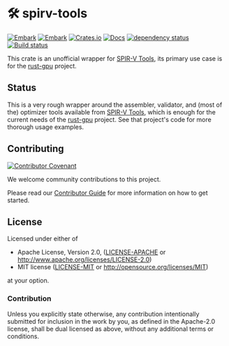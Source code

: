 # 🛠 spirv-tools

[![Embark](https://img.shields.io/badge/embark-open%20source-blueviolet.svg)](https://embark.dev)
[![Embark](https://img.shields.io/badge/discord-ark-%237289da.svg?logo=discord)](https://discord.gg/dAuKfZS)
[![Crates.io](https://img.shields.io/crates/v/spirv-tools.svg)](https://crates.io/crates/spirv-tools)
[![Docs](https://docs.rs/spirv-tools/badge.svg)](https://docs.rs/spirv-tools)
[![dependency status](https://deps.rs/repo/github/EmbarkStudios/spirv-tools/status.svg)](https://deps.rs/repo/github/EmbarkStudios/spirv-tools)
[![Build status](https://github.com/EmbarkStudios/spirv-tools-rs/workflows/CI/badge.svg)](https://github.com/EmbarkStudios/spirv-tools-rs/actions)

This crate is an unofficial wrapper for [SPIR-V Tools], its primary use case is for the [rust-gpu] project.

## Status

This is a very rough wrapper around the assembler, validator, and (most of the) optimizer tools available from [SPIR-V Tools], which is enough for the current needs of the [rust-gpu] project. See that project's code for more thorough usage examples.

## Contributing

[![Contributor Covenant](https://img.shields.io/badge/contributor%20covenant-v1.4-ff69b4.svg)](../main/CODE_OF_CONDUCT.md)

We welcome community contributions to this project.

Please read our [Contributor Guide](CONTRIBUTING.md) for more information on how to get started.

## License

Licensed under either of

* Apache License, Version 2.0, ([LICENSE-APACHE](LICENSE-APACHE) or http://www.apache.org/licenses/LICENSE-2.0)
* MIT license ([LICENSE-MIT](LICENSE-MIT) or http://opensource.org/licenses/MIT)

at your option.

### Contribution

Unless you explicitly state otherwise, any contribution intentionally submitted for inclusion in the work by you, as defined in the Apache-2.0 license, shall be dual licensed as above, without any additional terms or conditions.

[SPIR-V Tools]: https://github.com/KhronosGroup/SPIRV-Tools
[rust-gpu]: https://github.com/EmbarkStudios/rust-gpu
